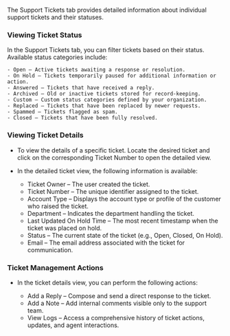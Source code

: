 The Support Tickets tab provides detailed information about individual support tickets and their statuses.

### Viewing Ticket Status

In the Support Tickets tab, you can filter tickets based on their status. Available status categories include:

    - Open – Active tickets awaiting a response or resolution.
    - On Hold – Tickets temporarily paused for additional information or action.
    - Answered – Tickets that have received a reply.
    - Archived – Old or inactive tickets stored for record-keeping.
    - Custom – Custom status categories defined by your organization.
    - Replaced – Tickets that have been replaced by newer requests.
    - Spammed – Tickets flagged as spam.
    - Closed – Tickets that have been fully resolved.

### Viewing Ticket Details

- To view the details of a specific ticket. Locate the desired ticket and click on the corresponding Ticket Number to open the detailed view.


- In the detailed ticket view, the following information is available:

    - Ticket Owner – The user created the ticket.
    - Ticket Number – The unique identifier assigned to the ticket.
    - Account Type – Displays the account type or profile of the customer who raised the ticket.
    - Department – Indicates the department handling the ticket.
    - Last Updated On Hold Time – The most recent timestamp when the ticket was placed on hold.
    - Status – The current state of the ticket (e.g., Open, Closed, On Hold).
    - Email – The email address associated with the ticket for communication.

### Ticket Management Actions

- In the ticket details view, you can perform the following actions:

    - Add a Reply – Compose and send a direct response to the ticket.
    - Add a Note – Add internal comments visible only to the support team.
    - View Logs – Access a comprehensive history of ticket actions, updates, and agent interactions.